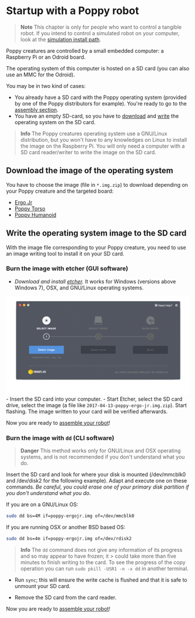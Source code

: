 # Startup with a Poppy robot

> **Note** This chapter is only for people who want to control a tangible robot. If you intend to control a simulated robot on your computer, look at the [simulation install path](README.md#you-want-to-try-poppy-robots-in-a-simulator-or-in-a-web-viewer).

Poppy creatures are controlled by a small embedded computer: a Raspberry Pi or an Odroid board.

The operating system of this computer is hosted on a SD card (you can also use an MMC for the Odroid).

You may be in two kind of cases:

- You already have a SD card with the Poppy operating system (provided by one of the Poppy distributors for example). You're ready to go to the [assembly section](../assembly-guides/ergo-jr.md).
- You have an empty SD-card, so you have to [download](#download-the-image-of-the-operating-system) and [write](#write-the-operating-system-image-to-the-sd-card) the operating system on the SD card.

> **Info** The Poppy creatures operating system use a GNU/Linux distribution, but you won't have to any knowledges on Linux to install the image on the Raspberry Pi. You will only need a computer with a SD card reader/writer to write the image on the SD card.

## Download the image of the operating system

You have to choose the image (file in `*.img.zip`) to download depending on your Poppy creature and the targeted board:

- [Ergo Jr](https://github.com/poppy-project/poppy-ergo-jr/releases/)
- [Poppy Torso](https://github.com/poppy-project/poppy-torso/releases)
- [Poppy Humanoid](https://github.com/poppy-project/poppy-humanoid/releases/)

## Write the operating system image to the SD card

With the image file corresponding to your Poppy creature, you need to use an image writing tool to install it on your SD card.

### Burn the image with etcher (GUI software)

- *Download and install [etcher](http://etcher.io/).* It works for Windows (versions above Windows 7), OSX, and GNU/Linux operating systems.

![etcher](img/etcher.gif) - Insert the SD card into your computer. - Start Etcher, select the SD card drive, select the image (a file like `2017-04-13-poppy-ergo-jr.img.zip`). Start flashing. The image written to your card will be verified afterwards.

Now you are ready to [assemble your robot](../assembly-guides/ergo-jr.md)!

### Burn the image with `dd` (CLI software)

> **Danger** This method works only for GNU/Linux and OSX operating systems, and is not recommended if you don't understand what you do.

Insert the SD card and look for where your disk is mounted (/dev/mmcblk0 and /dev/disk2 for the following example). Adapt and execute one on these commands. *Be careful, you could erase one of your primary disk partition if you don't understand what you do*.

If you are on a GNU/Linux OS:

```bash
sudo dd bs=4M if=poppy-ergojr.img of=/dev/mmcblk0
```

If you are running OSX or another BSD based OS:

```bash
sudo dd bs=4m if=poppy-ergojr.img of=/dev/rdisk2
```

> **Info** The `dd` command does not give any information of its progress and so may appear to have frozen; it > could take more than five minutes to finish writing to the card. To see the progress of the copy operation you can run `sudo pkill -USR1 -n -x dd` in another terminal.

- Run `sync`; this will ensure the write cache is flushed and that it is safe to unmount your SD card.

- Remove the SD card from the card reader.

Now you are ready to [assemble your robot](../assembly-guides/ergo-jr.md)!